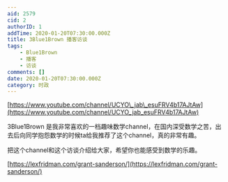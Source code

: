 ```yaml
---
aid: 2579
cid: 2
authorID: 1
addTime: 2020-01-20T07:30:00.000Z
title: 3Blue1Brown 播客访谈
tags:
    - Blue1Brown
    - 播客
    - 访谈
comments: []
date: 2020-01-20T07:30:00.000Z
category: 时政
---
```


[https://www.youtube.com/channel/UCYO\_jab\_esuFRV4b17AJtAw](https://www.youtube.com/channel/UCYO_jab_esuFRV4b17AJtAw)

3Blue1Brown 是我非常喜欢的一档趣味数学channel，在国内深受数学之苦，出去后向同学抱怨数学的时候ta给我推荐了这个channel，真的非常有趣。

把这个channel和这个访谈介绍给大家，希望你也能感受到数学的乐趣。

[https://lexfridman.com/grant-sanderson/](https://lexfridman.com/grant-sanderson/)
